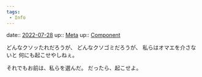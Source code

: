 ```yaml
---
tags:
 - Info
---
```


date:: [2022-07-28](Daily_Note/2022-07-28.md)
up:: [Meta](../Bar/Novel/Topics/Meta.md)
up:: [Component](../Bar/Novel/Chaos/Component.md)

どんなクソッたれだろうが、
どんなクソゴミだろうが、
私らはオマエを介さないと
何にも起こせやしねぇ。

それでもお前は、私らを選んだ。
だったら、起こせよ。